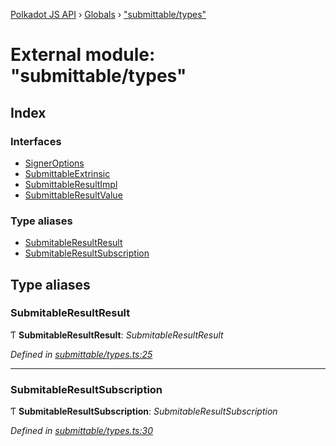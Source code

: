 [Polkadot JS API](../README.md) › [Globals](../globals.md) › ["submittable/types"](_submittable_types_.md)

# External module: "submittable/types"

## Index

### Interfaces

* [SignerOptions](../interfaces/_submittable_types_.signeroptions.md)
* [SubmittableExtrinsic](../interfaces/_submittable_types_.submittableextrinsic.md)
* [SubmittableResultImpl](../interfaces/_submittable_types_.submittableresultimpl.md)
* [SubmittableResultValue](../interfaces/_submittable_types_.submittableresultvalue.md)

### Type aliases

* [SubmitableResultResult](_submittable_types_.md#submitableresultresult)
* [SubmitableResultSubscription](_submittable_types_.md#submitableresultsubscription)

## Type aliases

###  SubmitableResultResult

Ƭ **SubmitableResultResult**: *SubmitableResultResult<ApiType>*

*Defined in [submittable/types.ts:25](https://github.com/polkadot-js/api/blob/3bb719fcfc/packages/api/src/submittable/types.ts#L25)*

___

###  SubmitableResultSubscription

Ƭ **SubmitableResultSubscription**: *SubmitableResultSubscription<ApiType>*

*Defined in [submittable/types.ts:30](https://github.com/polkadot-js/api/blob/3bb719fcfc/packages/api/src/submittable/types.ts#L30)*
